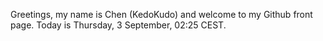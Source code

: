 Greetings, my name is Chen (KedoKudo) and welcome to my Github front page.  Today is Thursday, 3 September, 02:25 CEST.